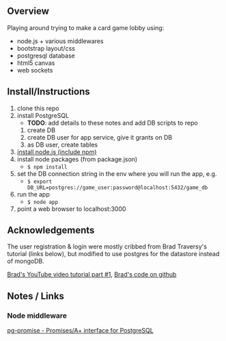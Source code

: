 ## Overview

Playing around trying to make a card game lobby using:
* node.js + various middlewares
* bootstrap layout/css
* postgresql database
* html5 canvas
* web sockets

## Install/Instructions

1. clone this repo
2. install PostgreSQL
   * **TODO**: add details to these notes and add DB scripts to repo
   1. create DB
   2. create DB user for app service, give it grants on DB
   3. as DB user, create tables
3. [install node.js (include npm)](https://docs.npmjs.com/getting-started/installing-node)
4. install node packages (from package.json)
   * `$ npm install`
5. set the DB connection string in the env where you will run the app, e.g.
   * `$ export DB_URL=postgres://game_user:password@localhost:5432/game_db`
6. run the app
   * `$ node app`
7. point a web browser to localhost:3000

## Acknowledgements

The user registration & login were mostly cribbed from Brad Traversy's tutorial (links below), but modified to use postgres for the datastore instead of mongoDB.

[Brad's YouTube video tutorial part #1](https://www.youtube.com/watch?v=Z1ktxiqyiLA),
[Brad's code on github](https://github.com/bradtraversy/loginapp)

## Notes / Links

### Node middleware
[pg-promise - Promises/A+ interface for PostgreSQL](https://github.com/vitaly-t/pg-promise)

